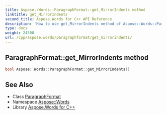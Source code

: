 ```yaml
---
title: Aspose::Words::ParagraphFormat::get_MirrorIndents method
linktitle: get_MirrorIndents
second_title: Aspose.Words for C++ API Reference
description: 'How to use get_MirrorIndents method of Aspose::Words::ParagraphFormat class in C++.'
type: docs
weight: 24500
url: /cpp/aspose.words/paragraphformat/get_mirrorindents/
---
```

## ParagraphFormat::get_MirrorIndents method




```cpp
bool Aspose::Words::ParagraphFormat::get_MirrorIndents()
```

## See Also

* Class [ParagraphFormat](../)
* Namespace [Aspose::Words](../../)
* Library [Aspose.Words for C++](../../../)
